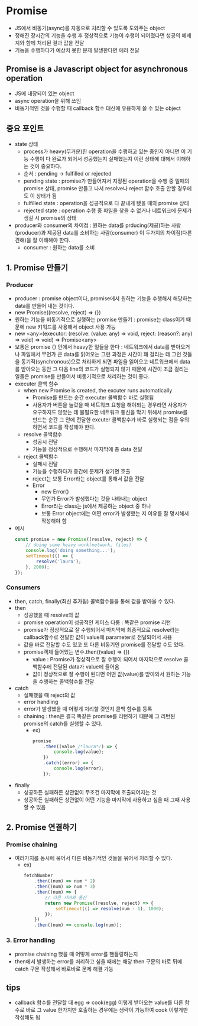 # Promise

-   JS에서 비동기(async)를 자동으로 처리할 수 있도록 도와주는 object
-   정해진 장시간의 기능을 수행 후 정상적으로 기능이 수행이 되어졌다면 성공의 메세지와 함께 처리된 결과 값을 전달
-   기능을 수행하다가 예상치 못한 문제 발생한다면 에러 전달

## Promise is a Javascript object for asynchronous operation

-   JS에 내장되어 있는 object
-   async operation을 위해 쓰임
-   비동기적인 것을 수행할 때 callback 함수 대신에 유용하게 쓸 수 있는 object

## 중요 포인트

-   state 상태
    -   process가 heavy(무거운)한 operation을 수행하고 있는 중인지 아니면 이 기능 수행이 다 완료가 되어서 성공했는지 실패했는지 이런 상태에 대해서 이해하는 것이 중요하다.
    -   순서 : pending -> fulfilled or rejected
    -   pending state : promise가 만들어져서 지정된 operation을 수행 중 일때의 promise 상태, promise 만들고 나서 resolve나 reject 함수 호출 안할 경우에도 이 상태가 됨
    -   fulfilled state : operation을 성공적으로 다 끝내게 됐을 때의 promise 상태
    -   rejected state : operation 수행 중 파일을 찾을 수 없거나 네트워크에 문제가 생길 시 promise의 상태
-   producer와 consumer의 차이점 : 원하는 data를 prducing(제공)하는 사람(producer)과 제공된 data를 소비하는 사람(consumer) 이 두가지의 차이점(다른 견해)을 잘 이해해야 한다.
    -   consumer : 원하는 data를 소비

## 1. Promise 만들기

### Producer

-   producer : promise object이다, promise에서 원하는 기능을 수행해서 해당하는 data를 만들어 내는 것이다.
-   new Promise((resolve, reject) => {})
-   원하는 기능을 비동기적으로 실행하는 promise 만들기 : promise는 class이기 때문에 new 키워드를 사용해서 object 사용 가능
-   new \<any>(executor: (resolve: (value: any) => void, reject: (reason?: any) => void) => void) => Promise\<any>
-   보통은 promise {} 안에서 heavy한 일들을 한다 : 네트워크에서 data를 받아오거나 파일에서 무언가 큰 data를 읽어오는 그런 과정은 시간이 꽤 걸리는 데 그런 것들을 동기적(synchronous)으로 처리하게 되면 파일을 읽어오고 네트워크에서 data를 받아오는 동안 그 다음 line의 코드가 실행되지 않기 때문에 시간이 조금 걸리는 일들은 promise를 만들어서 비동기적으로 처리하는 것이 좋다.
-   executer 콜백 함수
    -   when new Promise is created, the excuter runs automatically
        -   Promise를 만드는 순간 executer 콜백함수 바로 실행됨
        -   사용자가 버튼을 눌렀을 때 네트워크 요청을 해야되는 경우라면 사용자가 요구하지도 않았는 데 불필요한 네트워크 통신을 막기 위해서 promise를 만드는 순간 그 안에 전달한 excuter 콜백함수가 바로 실행되는 점을 유의하면서 코드를 작성해야 한다.
    -   resolve 콜백함수
        -   성공시 전달
        -   기능을 정상적으로 수행해서 마지막에 총 data 전달
    -   reject 콜백함수
        -   실패시 전달
        -   기능을 수행하다가 중간에 문제가 생기면 호출
        -   reject는 보통 Error라는 object를 통해서 값을 전달
        -   Error
            -   new Error()
            -   무언가 Error가 발생했다는 것을 나타내는 object
            -   Error라는 class는 js에서 제공하는 object 중 하나
            -   보통 Error object에는 어떤 error가 발생했는 지 이유를 잘 명시해서 작성해야 함
-   예시
    ```js
    const promise = new Promise((resolve, reject) => {
        // doing some heavy work(network, files)
        console.log('doing something...');
        setTimeout(() => {
            resolve('laura');
        }, 2000);
    });
    ```

### Consumers

-   then, catch, finally(최신 추가됨) 콜백함수들을 통해 값을 받아올 수 있다.
-   then
    -   성공했을 때 resolve의 값
    -   promise operation이 성공적인 케이스 다룸 : 똑같은 promise 리턴
    -   promise가 정상적으로 잘 수행되어서 마지막에 최종적으로 resolve라는 callback함수로 전달한 값이 value에 parameter로 전달되어서 사용
    -   값을 바로 전달할 수도 있고 또 다른 비동기인 promise를 전달할 수도 있다.
    -   promise객체 들어있는 변수.then((value) => {})
        -   value : Promise가 정상적으로 잘 수행이 되어서 마지막으로 resolve 콜백함수에 전달된 data가 value에 들어옴
        -   값이 정상적으로 잘 수행이 된다면 어떤 값(value)를 받아와서 원하는 기능을 수행하는 콜백함수를 전달
-   catch
    -   실패했을 때 reject의 값
    -   error handling
    -   error가 발생했을 때 어떻게 처리할 것인지 콜백 함수를 등록
    -   chaining : then은 결국 똑같은 promise를 리턴하기 때문에 그 리턴된 promise의 catch를 실행할 수 있다.
        -   ex)
            ```js
            promise
                .then((value /*laura*/) => {
                    console.log(value);
                })
                .catch((error) => {
                    console.log(error);
                });
            ```
-   finally
    -   성공하든 실패하든 상관없이 무조건 마지막에 호출되어지는 것
    -   성공하든 실패하든 상관없이 어떤 기능을 마지막에 사용하고 싶을 때 그때 사용할 수 있음

## 2. Promise 연결하기

### Promise chaining

-   여러가지를 동시에 묶어서 다른 비동기적인 것들을 묶어서 처리할 수 있다.
    -   ex)
        ```js
        fetchNumber
            .then((num) => num * 2)
            .then((num) => num * 3)
            .then((num) => {
                // 다른 서버와 통신
                return new Promise((resolve, reject) => {
                    setTimeout(() => resolve(num - 1), 1000);
                });
            })
            .then((num) => console.log(num));
        ```

### 3. Error handling

-   promise chaining 했을 때 어떻게 error를 핸들링하는지
-   then에서 발생하는 error를 처리하고 싶을 때에는 해당 then 구문의 바로 뒤에 catch 구문 작성해서 바로바로 문제 해결 가능

## tips

-   callback 함수를 전달할 때 egg => cook(egg) 이렇게 받아오는 value를 다른 함수로 바로 그 value 한가지만 호출하는 경우에는
    생략이 가능하여 cook 이렇게만 작성해도 됨
